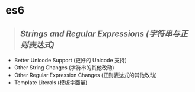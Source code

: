 # es6
> ## *Strings and Regular Expressions (字符串与正则表达式)*

* Better Unicode Support (更好的 Unicode 支持)
* Other String Changes (字符串的其他改动)
* Other Regular Expression Changes (正则表达式的其他改动)
* Template Literals (模板字面量)

###

